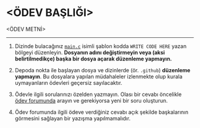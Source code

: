 <!--
  <ÖDEV BAŞLIĞI> VE <ÖDEV METNİ> ALANLARINI DOLDURUN, DİĞER KISIMLARA TERCİHEN DOKUNMAYIN. ÖDEV OLUŞTURMA SÜRECİ
  https://classroom.alaturka.dev/teach SAYFALARINDA AYRINTILI ANLATILMIŞTIR, LÜTFEN ÖNCE BU SAYFALARI OKUYUN.

  DİKKAT!  DÜZENLEMENİZİ TAMAMLADIKTAN SONRA:

  - BU AÇIKLAMA ÖBEĞİNİ KALDIRIN.
  - DEPOYU ŞABLON OLARAK AYARLAYIN (Settings → Template Repository ✓)
-->
<ÖDEV BAŞLIĞI>
==============

<ÖDEV METNİ>

---

1. Dizinde bulacağınız [`main.c`](main.c) isimli şablon kodda `WRITE CODE HERE` yazan bölgeyi düzenleyin.  **Dosyanın
   adını değiştirmeyin veya (aksi belirtilmedikçe) başka bir dosya açarak düzenleme yapmayın.**

2. Depoda nokta ile başlayan dosya ve dizinlerde (ör. `.github`) **düzenleme yapmayın**.  Bu dosyalara yapılan
   müdahaleler izlenmekte olup kurala uymayanların ödevleri geçersiz sayılacaktır.

3. Ödevle ilgili sorularınızı özelden yazmayın.  Olası bir cevabı öncelikle [ödev
   forumunda](https://github.com/19/classroom/discussions/categories/%C3%B6dev) arayın ve gerekiyorsa yeni bir soru
   oluşturun.

4. Ödev forumunda ilgili ödeve verdiğiniz cevabı açık şekilde başkalarının görmesini sağlayan bir yazışma
   yapılmamalıdır.
